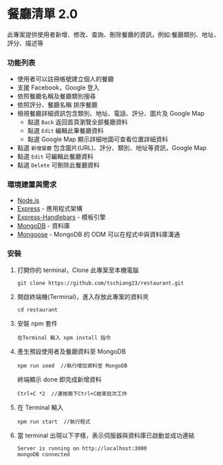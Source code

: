 # 餐廳清單 2.0

此專案提供使用者新增、修改、查詢、刪除餐廳的資訊，例如:餐廳類別、地址、評分、描述等

### 功能列表

- 使用者可以註冊帳號建立個人的餐廳
- 支援 Facebook，Google 登入
- 依照餐廳名稱及餐廳類別搜尋
- 依照評分、餐廳名稱 排序餐廳
- 檢視餐廳詳細資訊包含類別、地址、電話、評分、圖片及 Google Map
  - 點選 `Back` 返回首頁瀏覽全部餐廳資料
  - 點選 `Edit` 編輯此筆餐廳資料
  - 點選 Google Map 顯示詳細地圖可查看位置詳細資料
- 點選 `新增餐廳` 包含圖片(URL)、評分、類別、地址等資訊，Google Map
- 點選 `Edit` 可編輯此餐廳資料
- 點選 `Delete` 可刪除此餐廳資料

### 環境建置與需求

- [Node.js](https://nodejs.org/)
- [Express](https://expressjs.com/) - 應用程式架構
- [Express-Handlebars](https://www.npmjs.com/package/express-handlebars) - 模板引擎
- [MongoDB](https://www.mongodb.com/) - 資料庫
- [Mongoose](https://www.npmjs.com/package/mongoose) - MongoDB 的 ODM 可以在程式中與資料庫溝通

### 安裝

1. 打開你的 terminal，Clone 此專案至本機電腦

   ```
   git clone https://github.com/tschiang23/restaurant.git
   ```

2. 開啟終端機(Terminal)，進入存放此專案的資料夾

   ```
   cd restaurant
   ```

3. 安裝 npm 套件

   ```
   在Terminal 輸入 npm install 指令
   ```

4. 產生預設使用者及餐廳資料至 MongoDB

   ```
   npm run seed  //執行增加資料至 MongoDB
   ```

   終端顯示 done 即完成新增資料

   ```
   Ctrl+C *2  //連按兩下Ctrl+C結束批次工作
   ```

5. 在 Terminal 輸入

   ```
   npm run start  //執行程式
   ```

6. 當 terminal 出現以下字樣，表示伺服器與資料庫已啟動並成功連結

   ```
   Server is running on http://localhost:3000
   mongoDB connected
   ```
